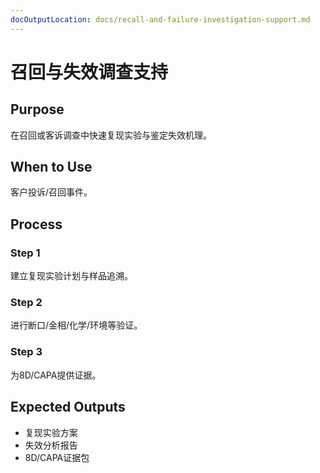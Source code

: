 ```yaml
---
docOutputLocation: docs/recall-and-failure-investigation-support.md
---
```


# 召回与失效调查支持

## Purpose

在召回或客诉调查中快速复现实验与鉴定失效机理。

## When to Use

客户投诉/召回事件。

## Process

### Step 1

建立复现实验计划与样品追溯。

### Step 2

进行断口/金相/化学/环境等验证。

### Step 3

为8D/CAPA提供证据。

## Expected Outputs

- 复现实验方案
- 失效分析报告
- 8D/CAPA证据包
